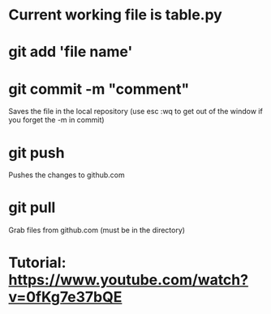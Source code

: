 # Current working file is table.py

# git add 'file name'

# git commit -m "comment"   
Saves the file in the local repository (use esc :wq to get out of the window if you forget the -m in commit)

# git push                  
Pushes the changes to github.com

# git pull                  
Grab files from github.com (must be in the directory)

# Tutorial: https://www.youtube.com/watch?v=0fKg7e37bQE
